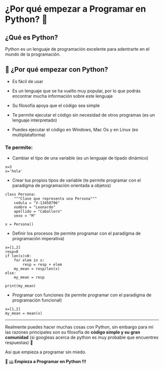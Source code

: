 # ¿Por qué empezar a Programar en Python? :snake:

## ¿Qué es Python?

Python es un lenguaje de programación excelente para adentrarte en el mundo de la programación.

## :star2: ¿Por qué empezar con Python?

- Es fácil de usar

- Es un lenguaje que se ha vuelto muy popular, por lo que podrás encontrar mucha información sobre este lenguaje

- Su filosofía apoya que el código sea simple

- Te permite ejecutar el código sin necesidad de otros programas (es un lenguaje interpretado)

- Puedes ejecutar el código en Windows, Mac Os y en Linux (es multiplataforma)


### Te permite:


- Cambiar el tipo de una variable (es un lenguaje de tipado dinámico)

```
x=3
x='hola'
```

- Crear tus propios tipos de variable (te permite programar con el paradigma de programación orientada a objetos)

```
class Persona:
    """Clase que representa una Persona"""
    cedula = "V-13458796"
    nombre = "Leonardo"
    apellido = "Caballero"
    sexo = "M"

x = Persona()
```

- Definir los procesos (te permite programar con el paradigma de programación imperativa)

```
x=[1,2]
resp=0
if len(x)>0:
    for elem in x:
        resp = resp + elem
    my_mean = resp/len(x)
else:
    my_mean = resp

print(my_mean)
```

- Programar con funciones (te permite programar con el paradigma de programación funcional)

```
x=[1,2]
my_mean = mean(x)
```

---

Realmente puedes hacer muchas cosas con Python, sin embargo para mí las razones principales son su filosofía de **código simple y su gran comunidad** (si googleas acerca de python es muy probable que encuentres respuestas) :mag_right:

Así que empieza a programar sin miedo.

:triangular_flag_on_post: **¡¡¡ Empieza a Programar en Python !!!**
